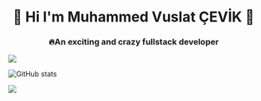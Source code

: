<h1 align="center">👋 Hi I'm Muhammed Vuslat ÇEVİK  👋</h1>

<h3 align="center">🔥An exciting and crazy fullstack developer</h3>

<p align="left">
<a href="https://www.linkedin.com/in/vuslat-%C3%A7evik-7a5b37238/" target="blank"><img src="https://img.icons8.com/color/48/000000/linkedin.png"/></a>
</p>


![GitHub stats](https://github-readme-stats.vercel.app/api?username=muhammedvuslat&show_icons=true)  

<img src="https://github-readme-stats.vercel.app/api?username=muhammedvuslat&&show_icons=true&title_color=ffffff&icon_color=bb2acf&text_color=daf7dc&bg_color=151515"> 



<!--
**muhammedvuslat/muhammedvuslat** is a ✨ _special_ ✨ repository because its `README.md` (this file) appears on your GitHub profile.

Here are some ideas to get you started:

- 🔭 I’m currently working on ...
- 🌱 I’m currently learning ...
- 👯 I’m looking to collaborate on ...
- 🤔 I’m looking for help with ...
- 💬 Ask me about ...
- 📫 How to reach me: ...
- 😄 Pronouns: ...
- ⚡ Fun fact: ...
-->
